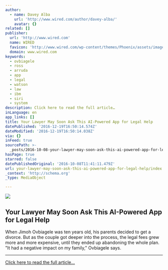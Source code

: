 ```yaml
---
author:
  - name: Davey Alba
    url: 'http://www.wired.com/author/davey-alba/'
    avatar: {}
related: []
publisher:
  url: 'http://www.wired.com'
  name: WIRED
  favicon: 'http://www.wired.com/wp-content/themes/Phoenix/assets/images/favicon.ico'
  domain: www.wired.com
keywords:
  - ovbiagele
  - ross
  - arruda
  - app
  - legal
  - watson
  - law
  - ibm
  - siri
  - system
description: Click here to read the full article…
inLanguage: en
app_links: []
title: Your Lawyer May Soon Ask This AI-Powered App for Legal Help
datePublished: '2016-12-19T16:50:14.574Z'
dateModified: '2016-12-19T16:50:14.038Z'
via: {}
inFeed: true
sourcePath: >-
  _posts/2016-10-08-your-lawyer-may-soon-ask-this-ai-powered-app-for-legal-help.md
hasPage: true
starred: false
datePublishedOriginal: '2016-10-08T11:41:11.479Z'
url: your-lawyer-may-soon-ask-this-ai-powered-app-for-legal-help/index.html
_context: 'http://schema.org'
_type: MediaObject

---
```

<article style=""><img src="https://s3-us-west-2.amazonaws.com/the-grid-img/p/1bcafb9da92cf1c333036a0555afe188a9fb88fb.jpg" /><h1>Your Lawyer May Soon Ask This AI-Powered App for Legal Help</h1><p>When Jimoh Ovbiagele was ten years old, his parents decided to get a divorce. But as the couple got deeper into the process, the legal fees grew more and more expensive, until they ended up abandoning the whole plan. "It had a negative impact on my family," Ovbiagele says.</p></article>

---

[Click here to read the full article...][0]

[0]: http://www.wired.com/2015/08/voice-powered-app-lawyers-can-ask-legal-help/ "Click here to read the full article..."